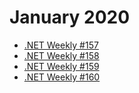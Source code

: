 # January 2020

- [.NET Weekly #157](number-157.md)
- [.NET Weekly #158](number-158.md)
- [.NET Weekly #159](number-159.md)
- [.NET Weekly #160](number-160.md)
